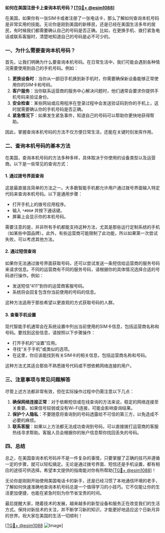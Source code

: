 **如何在美国注册卡上查询本机号码？[[TG💪+ @esim1088](https://t.me/s/esim1088)]**

在美国，如果你有一张SIM卡或者注册了一张电话卡，那么了解如何查询本机号码是非常实用的技能。无论你是刚到美国的新移民，还是已经在美国生活多年的居民，有时候我们都需要确认自己的号码是否正确。比如，在更换手机、拨打紧急电话或联系客服时，清楚地知道自己的号码是必不可少的。

### 一、为什么需要查询本机号码？

首先，让我们明确为什么要查询本机号码。在日常生活中，我们可能会遇到各种情况需要使用到自己的手机号码。例如：

1. **更换设备时**：当你从一部旧手机换到新手机时，你需要确保新设备能够正常使用你的SIM卡和号码。
2. **客户服务**：当你联系运营商的服务中心解决问题时，他们通常会要求你提供手机号码来验证身份。
3. **安全检查**：某些网站或应用程序在登录过程中会发送验证码到你的手机上，这时就需要确认你的手机号码是否正确。
4. **紧急情况下**：如果发生紧急事件，知道自己的号码可以帮助你更快地获得帮助。

因此，掌握查询本机号码的方法不仅方便日常生活，还能在关键时刻发挥作用。

### 二、查询本机号码的基本方法

在美国，查询本机号码的方法多种多样，具体取决于你使用的设备类型以及运营商。以下是一些常见的查询方式：

#### 1. **通过拨号界面查询**
这是最直接且简单的方法之一。大多数智能手机都允许用户通过拨号界面输入特定代码来查询本机号码。以下是通用步骤：
- 打开手机上的拨号应用程序。
- 输入 `*#06#` 并按下通话键。
- 屏幕上会显示你的本机号码。

需要注意的是，并非所有手机都能支持这种方法，尤其是那些运行定制系统的手机（如某些中国品牌）。此外，有些运营商可能限制了此功能，所以如果第一次尝试失败，可以考虑其他方法。

#### 2. **通过短信查询**
如果你无法通过拨号界面获取号码，还可以尝试发送一条短信给运营商的服务号码来请求信息。不同的运营商有不同的服务号码，请根据你的具体情况选择合适的号码进行操作。例如：
- 发送短信“411”到你的运营商客服号码。
- 系统将会回复包含你当前使用的号码的信息。

这种方法适用于那些希望以更直观的方式获取号码的人群。

#### 3. **查看手机设置**
现代智能手机通常会在系统设置中列出当前使用的SIM卡信息，包括运营商名称和号码。要找到这些信息，请按照以下步骤操作：
- 打开手机的“设置”应用。
- 寻找“关于手机”或类似的选项。
- 在这里，你应该能找到有关SIM卡的相关信息，包括运营商名称和号码。

这种方法尤其适合那些不熟悉拨号代码或不想依赖网络连接的用户。

### 三、注意事项与常见问题解答

尽管上述方法都非常有效，但在实际操作过程中仍需注意以下几点：

1. **确保网络连接正常**：对于依赖短信或在线查询的方法来说，稳定的网络连接至关重要。如果信号较弱或没有Wi-Fi连接，可能会影响查询结果。
2. **保护个人隐私**：不要随意将查询到的号码透露给不可信的第三方，以免造成不必要的麻烦。
3. **联系客服**：如果以上方法都无法成功查询到号码，可以直接拨打运营商的客服热线寻求帮助。客服人员会根据你的账户信息帮你找回丢失的号码。

### 四、总结

总之，在美国查询本机号码并不是一件复杂的事情，只要掌握了正确的技巧并遵循一定的步骤，就可以轻松搞定。无论是通过拨号界面、短信还是手机设置，都有相应的途径可供选择。希望本文提供的指南能对你有所帮助[[TG💪+ @esim1088](https://t.me/s/esim1088)]！

无论你是刚刚开始使用美国电话卡的新手，还是已经习惯了本地通信环境的老手，了解如何快速准确地查询本机号码总是一个值得学习的小技巧。它不仅能让你的生活更加便捷，也能在紧急时刻为你节省宝贵的时间。

最后提醒大家，随着技术的发展，越来越多的新型设备和服务正在改变我们的生活方式。保持对新技术的关注，并不断学习新的知识，才能更好地适应这个日新月异的世界。祝大家在美国的生活一切顺利！

[[TG💪+ @esim1088](https://t.me/s/esim1088) ![Image](https://i.postimg.cc/4NQfJmqS/Snipaste-2025-05-13-00-14-12.png)]